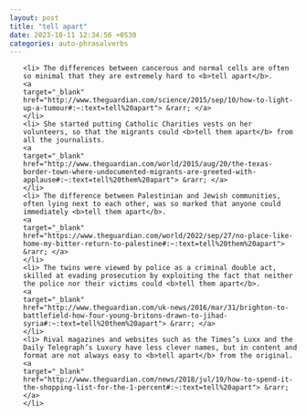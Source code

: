 ```yaml
---
layout: post
title: "tell apart"
date: 2023-10-11 12:34:56 +0530
categories: auto-phrasalverbs
---
```

<ol>

    <li> The differences between cancerous and normal cells are often so minimal that they are extremely hard to <b>tell apart</b>.
    <a 
    target="_blank" 
    href="http://www.theguardian.com/science/2015/sep/10/how-to-light-up-a-tumour#:~:text=tell%20apart"> &rarr; </a>
    </li>
    <li> She started putting Catholic Charities vests on her volunteers, so that the migrants could <b>tell them apart</b> from all the journalists.
    <a 
    target="_blank" 
    href="http://www.theguardian.com/world/2015/aug/20/the-texas-border-town-where-undocumented-migrants-are-greeted-with-applause#:~:text=tell%20them%20apart"> &rarr; </a>
    </li>
    <li> The difference between Palestinian and Jewish communities, often lying next to each other, was so marked that anyone could immediately <b>tell them apart</b>.
    <a 
    target="_blank" 
    href="https://www.theguardian.com/world/2022/sep/27/no-place-like-home-my-bitter-return-to-palestine#:~:text=tell%20them%20apart"> &rarr; </a>
    </li>
    <li> The twins were viewed by police as a criminal double act, skilled at evading prosecution by exploiting the fact that neither the police nor their victims could <b>tell them apart</b>.
    <a 
    target="_blank" 
    href="http://www.theguardian.com/uk-news/2016/mar/31/brighton-to-battlefield-how-four-young-britons-drawn-to-jihad-syria#:~:text=tell%20them%20apart"> &rarr; </a>
    </li>
    <li> Rival magazines and websites such as the Times’s Luxx and the Daily Telegraph’s Luxury have less clever names, but in content and format are not always easy to <b>tell apart</b> from the original.
    <a 
    target="_blank" 
    href="http://www.theguardian.com/news/2018/jul/19/how-to-spend-it-the-shopping-list-for-the-1-percent#:~:text=tell%20apart"> &rarr; </a>
    </li>